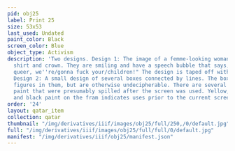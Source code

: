 ```yaml
---
pid: obj25
label: Print 25
size: 53x53
last_used: Undated
paint_color: Black
screen_color: Blue
object_type: Activism
description: 'Two designs. Design 1: The image of a femme-looking woman in a New College
  shirt and crown. They are smiling and have a speech bubble that says, "we''re here/we''re
  queer, we''re/gonna fuck your/children!" The design is taped off with duct tape.
  Design 2: A small design of several boxes connected by lines. The boxes have human
  figures in them, but are otherwise undecipherable. There are several spots of red
  paint that were presumably spilled after the screen was used. Yellow, blue, red,
  and black paint on the fram indicates uses prior to the current screen.'
order: '24'
layout: qatar_item
collection: qatar
thumbnail: "/img/derivatives/iiif/images/obj25/full/250,/0/default.jpg"
full: "/img/derivatives/iiif/images/obj25/full/full/0/default.jpg"
manifest: "/img/derivatives/iiif/obj25/manifest.json"
---
```

